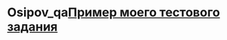# Osipov_qa[Пример моего тестового задания](https://docs.google.com/spreadsheets/d/1Xub_bIS7XCIM9YOzHBPeX-5qO_6wYvDf-6jrJEiYh3Y/edit#gid=224410608)